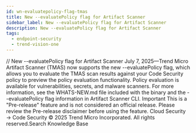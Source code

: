 ```yaml
---
id: wn-evaluatepolicy-flag-tmas
title: New --evaluatePolicy flag for Artifact Scanner
sidebar_label: New --evaluatePolicy flag for Artifact Scanner
description: New --evaluatePolicy flag for Artifact Scanner
tags:
  - endpoint-security
  - trend-vision-one
---
```


/*<![CDATA[*/ $('#title').html($('meta[name=map-description]').attr('content')); /*]]>*/ New --evaluatePolicy flag for Artifact Scanner July 7, 2025—Trend Micro Artifact Scanner (TMAS) now supports the new --evaluatePolicy flag, which allows you to evaluate the TMAS scan results against your Code Security policy to preview the policy evaluation functionality. Policy evaluation is available for vulnerabilities, secrets, and malware scanners. For more information, see the WHATS-NEW.md file included with the binary and the --evaluatePolicy flag information in Artifact Scanner CLI. Important This is a "Pre-release" feature and is not considered an official release. Please review the Pre-release disclaimer before using the feature. Cloud Security → Code Security © 2025 Trend Micro Incorporated. All rights reserved.Search Knowledge Base